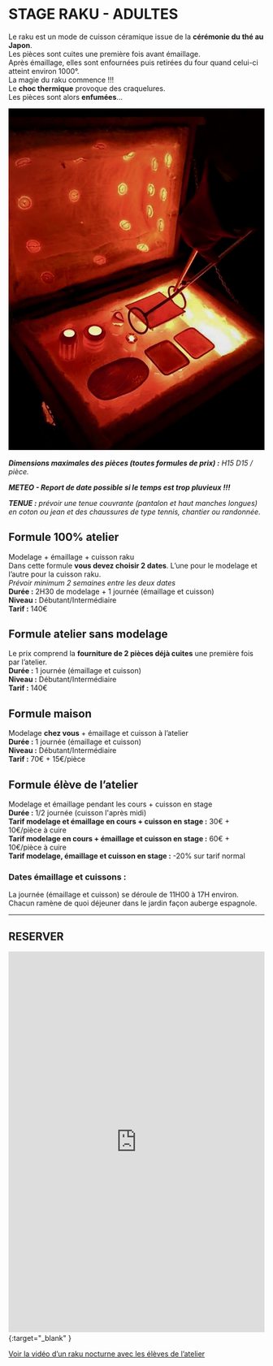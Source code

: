 # STAGE RAKU - ADULTES  

Le raku est un mode de cuisson céramique issue de la **cérémonie du thé au Japon**.  
Les pièces sont cuites une première fois avant émaillage.  
Après émaillage, elles sont enfournées puis retirées du four quand celui-ci atteint environ 1000°.  
La magie du raku commence !!!  
Le **choc thermique** provoque des craquelures.  
Les pièces sont alors **enfumées**…  

<img src="/images/raku-stages-poterie-fansdeterre-ceramique-colombes-paris.jpeg" class="image-stage">

***Dimensions maximales des pièces (toutes formules de prix) :** H15 D15 / pièce.* 

***METEO - Report de date possible si le temps est trop pluvieux !!!***  

***TENUE :** prévoir une tenue couvrante (pantalon et haut manches longues) en coton ou jean et des chaussures de type tennis, chantier ou randonnée.*  

## Formule 100% atelier  
Modelage + émaillage + cuisson raku  
Dans cette formule **vous devez choisir 2 dates**. L’une pour le modelage et l’autre pour la cuisson raku.  
*Prévoir minimum 2 semaines entre les deux dates*  
**Durée :** 2H30 de modelage + 1 journée (émaillage et cuisson)  
**Niveau :** Débutant/Intermédiaire  
**Tarif :** 140€  
 
## Formule atelier sans modelage  
Le prix comprend la **fourniture de 2 pièces déjà cuites** une première fois par l’atelier.  
**Durée :** 1 journée (émaillage et cuisson)  
**Niveau :** Débutant/Intermédiaire  
**Tarif :** 140€  

## Formule maison  
Modelage **chez vous** + émaillage et cuisson à l’atelier  
**Durée :** 1 journée (émaillage et cuisson)  
**Niveau :** Débutant/Intermédiaire  
**Tarif :** 70€ + 15€/pièce  


## Formule élève de l’atelier  
Modelage et émaillage pendant les cours + cuisson en stage  
**Durée :** 1/2 journée (cuisson l'après midi)  
**Tarif modelage et émaillage en cours + cuisson en stage :** 30€ + 10€/pièce à cuire  
**Tarif modelage en cours + émaillage et cuisson en stage :** 60€ + 10€/pièce à cuire  
**Tarif modelage, émaillage et cuisson en stage :** -20% sur tarif normal  

### Dates émaillage et cuissons :  
La journée (émaillage et cuisson) se déroule de 11H00 à 17H environ.
Chacun ramène de quoi déjeuner dans le jardin façon auberge espagnole.  
 
---

## RESERVER  
<iframe id="haWidget" allowtransparency="true" scrolling="auto" src="https://www.helloasso.com/associations/fans-de-terre/evenements/stages-raku-2020-2021/widget" style="width: 100%; height: 750px; border: none;" onload="window.scroll(0, this.offsetTop)"></iframe>{:target="_blank" }  


[Voir la vidéo d’un raku nocturne avec les élèves de l’atelier](https://www.youtube.com/watch?v=EiUtPL2H8mU)

